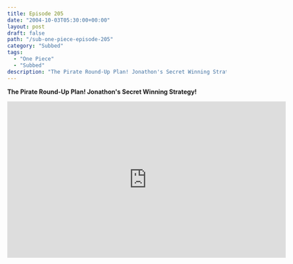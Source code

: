 ```yaml
---
title: Episode 205
date: "2004-10-03T05:30:00+00:00"
layout: post
draft: false
path: "/sub-one-piece-episode-205"
category: "Subbed"
tags:
  - "One Piece"
  - "Subbed"
description: "The Pirate Round-Up Plan! Jonathon's Secret Winning Strategy!"
---
```


**The Pirate Round-Up Plan! Jonathon's Secret Winning Strategy!**

<iframe width="640" height="360" src="https://www.rapidvideo.com/e/FXQGQMBL7S" frameborder="0" marginwidth=0 marginheight=0 scrolling=no allowfullscreen></iframe>


